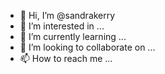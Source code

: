 - 👋 Hi, I’m @sandrakerry
- 👀 I’m interested in ...
- 🌱 I’m currently learning ...
- 💞️ I’m looking to collaborate on ...
- 📫 How to reach me ...

<!---
sandrakerry/sandrakerry is a ✨ special ✨ repository because its `README.md` (this file) appears on your GitHub profile.
You can click the Preview link to take a look at your changes.
--->
